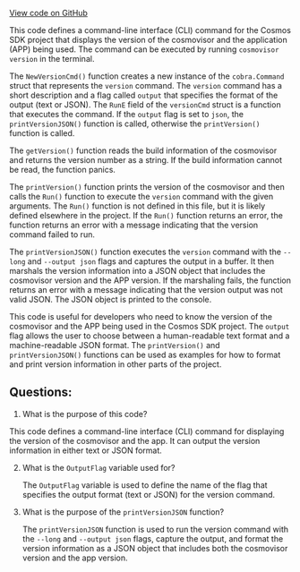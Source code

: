 [View code on GitHub](https://github.com/cosmos/cosmos-sdk.git/tools/cosmovisor/cmd/cosmovisor/version.go)

This code defines a command-line interface (CLI) command for the Cosmos SDK project that displays the version of the cosmovisor and the application (APP) being used. The command can be executed by running `cosmovisor version` in the terminal. 

The `NewVersionCmd()` function creates a new instance of the `cobra.Command` struct that represents the `version` command. The `version` command has a short description and a flag called `output` that specifies the format of the output (text or JSON). The `RunE` field of the `versionCmd` struct is a function that executes the command. If the `output` flag is set to `json`, the `printVersionJSON()` function is called, otherwise the `printVersion()` function is called. 

The `getVersion()` function reads the build information of the cosmovisor and returns the version number as a string. If the build information cannot be read, the function panics.

The `printVersion()` function prints the version of the cosmovisor and then calls the `Run()` function to execute the `version` command with the given arguments. The `Run()` function is not defined in this file, but it is likely defined elsewhere in the project. If the `Run()` function returns an error, the function returns an error with a message indicating that the version command failed to run.

The `printVersionJSON()` function executes the `version` command with the `--long` and `--output json` flags and captures the output in a buffer. It then marshals the version information into a JSON object that includes the cosmovisor version and the APP version. If the marshaling fails, the function returns an error with a message indicating that the version output was not valid JSON. The JSON object is printed to the console.

This code is useful for developers who need to know the version of the cosmovisor and the APP being used in the Cosmos SDK project. The `output` flag allows the user to choose between a human-readable text format and a machine-readable JSON format. The `printVersion()` and `printVersionJSON()` functions can be used as examples for how to format and print version information in other parts of the project.
## Questions: 
 1. What is the purpose of this code?
   
   This code defines a command-line interface (CLI) command for displaying the version of the cosmovisor and the app. It can output the version information in either text or JSON format.

2. What is the `OutputFlag` variable used for?
   
   The `OutputFlag` variable is used to define the name of the flag that specifies the output format (text or JSON) for the version command.

3. What is the purpose of the `printVersionJSON` function?
   
   The `printVersionJSON` function is used to run the version command with the `--long` and `--output json` flags, capture the output, and format the version information as a JSON object that includes both the cosmovisor version and the app version.